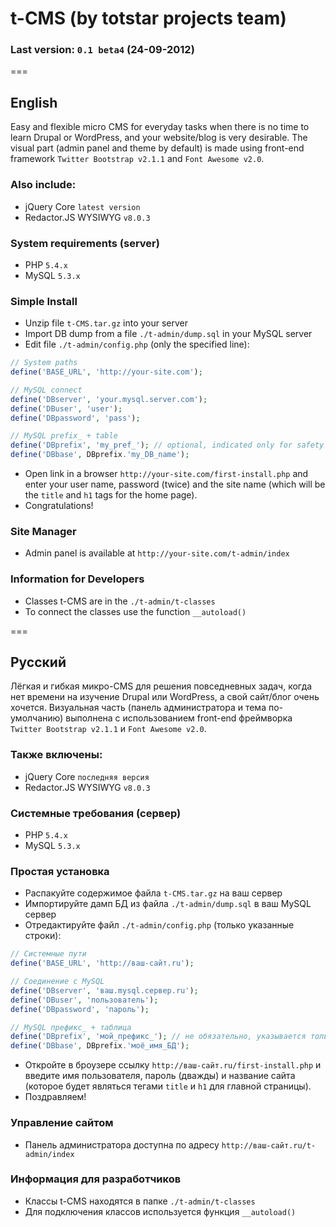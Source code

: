 # t-CMS (by totstar projects team)
### Last version: `0.1 beta4` (24-09-2012)

===

## English
Easy and flexible micro CMS for everyday tasks when there is no time to learn Drupal or WordPress, and your 
website/blog is very desirable. The visual part (admin panel and theme by default) is made using front-end framework 
`Twitter Bootstrap v2.1.1` and `Font Awesome v2.0`.

### Also include:
* jQuery Core `latest version`
* Redactor.JS WYSIWYG `v8.0.3`

### System requirements (server)
* PHP `5.4.x`
* MySQL `5.3.x`

### Simple Install
* Unzip file `t-CMS.tar.gz` into your server
* Import DB dump from a file `./t-admin/dump.sql` in your MySQL server
* Edit file `./t-admin/config.php` (only the specified line):

```php
// System paths
define('BASE_URL', 'http://your-site.com');

// MySQL connect
define('DBserver', 'your.mysql.server.com');
define('DBuser', 'user');
define('DBpassword', 'pass');

// MySQL prefix_ + table
define('DBprefix', 'my_pref_'); // optional, indicated only for safety
define('DBbase', DBprefix.'my_DB_name');
```
* Open link in a browser `http://your-site.com/first-install.php` and enter your user name, password (twice) and the 
site name (which will be the `title` and `h1` tags for the home page).
* Congratulations!

### Site Manager
* Admin panel is available at `http://your-site.com/t-admin/index`

### Information for Developers
* Classes t-CMS are in the `./t-admin/t-classes`
* To connect the classes use the function `__autoload()`

===

## Русский
Лёгкая и гибкая микро-CMS для решения повседневных задач, когда нет времени на изучение Drupal или WordPress, а свой 
сайт/блог очень хочется. Визуальная часть (панель администратора и тема по-умолчанию) выполнена с использованием 
front-end фреймворка `Twitter Bootstrap v2.1.1` и `Font Awesome v2.0`.

### Также включены:
* jQuery Core `последняя версия`
* Redactor.JS WYSIWYG `v8.0.3`

### Системные требования (сервер)
* PHP `5.4.x`
* MySQL `5.3.x`

### Простая установка
* Распакуйте содержимое файла `t-CMS.tar.gz` на ваш сервер
* Импортируйте дамп БД из файла `./t-admin/dump.sql` в ваш MySQL сервер
* Отредактируйте файл `./t-admin/config.php` (только указанные строки):

```php
// Системные пути 
define('BASE_URL', 'http://ваш-сайт.ru');

// Соединение с MySQL
define('DBserver', 'ваш.mysql.сервер.ru');
define('DBuser', 'пользователь');
define('DBpassword', 'пароль');

// MySQL префикс_ + таблица
define('DBprefix', 'мой_префикс_'); // не обязательно, указывается только в целях безопасности
define('DBbase', DBprefix.'моё_имя_БД');
```
* Откройте в броузере ссылку `http://ваш-сайт.ru/first-install.php` и введите имя пользователя, пароль (дважды) и 
название сайта (которое будет являться тегами `title` и `h1` для главной страницы).
* Поздравляем!

### Управление сайтом
* Панель администратора доступна по адресу `http://ваш-сайт.ru/t-admin/index`
 
### Информация для разработчиков
* Классы t-CMS находятся в папке `./t-admin/t-classes`
* Для подключения классов используется функция `__autoload()`